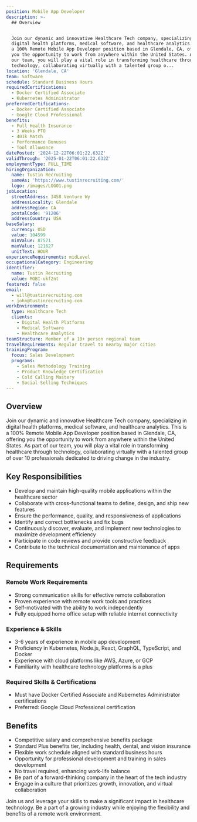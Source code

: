 ```yaml
---
position: Mobile App Developer
description: >-
  ## Overview


  Join our dynamic and innovative Healthcare Tech company, specializing in
  digital health platforms, medical software, and healthcare analytics. This is
  a 100% Remote Mobile App Developer position based in Glendale, CA, offering
  you the opportunity to work from anywhere within the United States. As part of
  our team, you will play a vital role in transforming healthcare through
  technology, collaborating virtually with a talented group o...
location: 'Glendale, CA'
team: Software
schedule: Standard Business Hours
requiredCertifications:
  - Docker Certified Associate
  - Kubernetes Administrator
preferredCertifications:
  - Docker Certified Associate
  - Google Cloud Professional
benefits:
  - Full Health Insurance
  - 3 Weeks PTO
  - 401k Match
  - Performance Bonuses
  - Tool Allowance
datePosted: '2024-12-22T06:01:22.632Z'
validThrough: '2025-01-22T06:01:22.632Z'
employmentType: FULL_TIME
hiringOrganization:
  name: Tustin Recruiting
  sameAs: 'https://www.tustinrecruiting.com/'
  logo: /images/LOGO1.png
jobLocation:
  streetAddress: 3458 Venture Wy
  addressLocality: Glendale
  addressRegion: CA
  postalCode: '91206'
  addressCountry: USA
baseSalary:
  currency: USD
  value: 104599
  minValue: 87571
  maxValue: 121627
  unitText: HOUR
experienceRequirements: midLevel
occupationalCategory: Engineering
identifier:
  name: Tustin Recruiting
  value: MOBI-ukf2nt
featured: false
email:
  - will@tustinrecruiting.com
  - john@tustinrecruiting.com
workEnvironment:
  type: Healthcare Tech
  clients:
    - Digital Health Platforms
    - Medical Software
    - Healthcare Analytics
teamStructure: Member of a 10+ person regional team
travelRequirements: Regular travel to nearby major cities
trainingProgram:
  focus: Sales Development
  programs:
    - Sales Methodology Training
    - Product Knowledge Certification
    - Cold Calling Mastery
    - Social Selling Techniques
---
```




## Overview

Join our dynamic and innovative Healthcare Tech company, specializing in digital health platforms, medical software, and healthcare analytics. This is a 100% Remote Mobile App Developer position based in Glendale, CA, offering you the opportunity to work from anywhere within the United States. As part of our team, you will play a vital role in transforming healthcare through technology, collaborating virtually with a talented group of over 10 professionals dedicated to driving change in the industry.

## Key Responsibilities

- Develop and maintain high-quality mobile applications within the healthcare sector
- Collaborate with cross-functional teams to define, design, and ship new features
- Ensure the performance, quality, and responsiveness of applications
- Identify and correct bottlenecks and fix bugs
- Continuously discover, evaluate, and implement new technologies to maximize development efficiency
- Participate in code reviews and provide constructive feedback
- Contribute to the technical documentation and maintenance of apps

## Requirements

### Remote Work Requirements
- Strong communication skills for effective remote collaboration
- Proven experience with remote work tools and practices
- Self-motivated with the ability to work independently
- Fully equipped home office setup with reliable internet connectivity

### Experience & Skills
- 3-6 years of experience in mobile app development
- Proficiency in Kubernetes, Node.js, React, GraphQL, TypeScript, and Docker
- Experience with cloud platforms like AWS, Azure, or GCP
- Familiarity with healthcare technology platforms is a plus

### Required Skills & Certifications
- Must have Docker Certified Associate and Kubernetes Administrator certifications
- Preferred: Google Cloud Professional certification

## Benefits

- Competitive salary and comprehensive benefits package
- Standard Plus benefits tier, including health, dental, and vision insurance
- Flexible work schedule aligned with standard business hours
- Opportunity for professional development and training in sales development
- No travel required, enhancing work-life balance
- Be part of a forward-thinking company in the heart of the tech industry
- Engage in a culture that prioritizes growth, innovation, and virtual collaboration

Join us and leverage your skills to make a significant impact in healthcare technology. Be a part of a growing industry while enjoying the flexibility and benefits of a remote work environment.